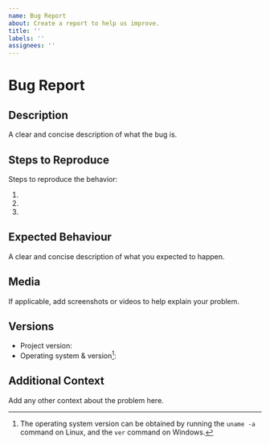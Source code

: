 ```yaml
---
name: Bug Report
about: Create a report to help us improve.
title: ''
labels: ''
assignees: ''
---
```


# Bug Report

## Description

A clear and concise description of what the bug is.

## Steps to Reproduce

Steps to reproduce the behavior:

1. 
2. 
3. 

## Expected Behaviour

A clear and concise description of what you expected to happen.

## Media

If applicable, add screenshots or videos to help explain your problem.

## Versions

- Project version: 
- Operating system & version[^1]: 

## Additional Context

Add any other context about the problem here.

[^1]: The operating system version can be obtained by running the `uname -a` command on Linux, and the `ver` command on Windows.
